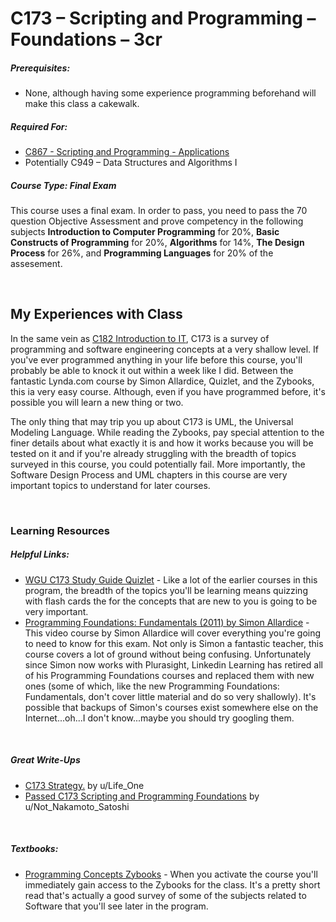 # C173 – Scripting and Programming – Foundations – 3cr
<h5>Prerequisites:</h5>
<ul>
<li>None, although having some experience programming beforehand will make this class a cakewalk.</li>
</ul>

<h5>Required For:</h5>
<ul>
<li><a href="https://github.com/Krautpaddy/myBSCS-Classes-Notes/blob/main/C867.md">C867 - Scripting and Programming - Applications</a></li>
  <li>Potentially C949 – Data Structures and Algorithms I</li>
</ul>

<h5><b>Course Type:</b> Final Exam</h5>
<p>This course uses a final exam. In order to pass, you need to pass the 70 question Objective Assessment and prove competency in the following subjects <b>Introduction to Computer Programming</b> for 20%, <b>Basic Constructs of Programming</b> for 20%, <b>Algorithms</b> for 14%, <b>The Design Process</b> for 26%, and <b>Programming Languages</b> for 20% of the assesement.</p> 


<br />

<h2>My Experiences with Class</h2>
<p>In the same vein as <a href="">C182 Introduction to IT</a>, C173 is a survey of programming and software engineering concepts at a very shallow level. If you've ever programmed anything in your life before this course, you'll probably be able to knock it out within a week like I did. Between the fantastic Lynda.com course by Simon Allardice, Quizlet, and the Zybooks, this ia very easy course. Although, even if you have programmed before, it's possible you will learn a new thing or two.</p>
<p>The only thing that may trip you up about C173 is UML, the Universal Modeling Language. While reading the Zybooks, pay special attention to the finer details about what exactly it is and how it works because you will be tested on it and if you're already struggling with the breadth of topics surveyed in this course, you could potentially fail. More importantly, the Software Design Process and UML chapters in this course are very important topics to understand for later courses.</p>

<br />

<h3>Learning Resources</h3>

<h5>Helpful Links:</h5>
<ul>
  <li><a href="https://quizlet.com/154494567/wgu-c173-study-guide-flash-cards/">WGU C173 Study Guide Quizlet</a> - Like a lot of the earlier courses in this program, the breadth of the topics you'll be learning means quizzing with flash cards the for the concepts that are new to you is going to be very important.</li>
  <li><a href="https://www.linkedin.com/learning/programming-foundations-fundamentals/welcome?u=2045532">Programming Foundations: Fundamentals (2011) by Simon Allardice</a> - This video course by Simon Allardice will cover everything you're going to need to know for this exam. Not only is Simon a fantastic teacher, this course covers a lot of ground without being confusing. Unfortunately since Simon now works with Plurasight, Linkedin Learning has retired all of his Programming Foundations courses and replaced them with new ones (some of which, like the new Programming Foundations: Fundamentals, don't cover little material and do so very shallowly). It's possible that backups of Simon's courses exist somewhere else on the Internet...oh...I don't know...maybe you should try googling them.</li>
</ul>

<br />

<h5>Great Write-Ups</h5>
<ul>
  <li><a href="https://www.reddit.com/r/WGU/comments/kukr3o/c173_strategy/">C173 Strategy.</a> by u/Life_One</li>
  <li><a href="https://www.reddit.com/r/WGU_CompSci/comments/ia3k1a/passed_c173_scripting_and_programming_foundations/">Passed C173 Scripting and Programming Foundations</a> by u/Not_Nakamoto_Satoshi</li>
</ul>

<br />

<h5>Textbooks:</h5>
<ul>
  <li><a href="https://learn.zybooks.com/zybook/ProgConceptsWGUC173">Programming Concepts Zybooks</a> - When you activate the course you'll immediately gain access to the Zybooks for the class. It's a pretty short read that's actually a good survey of some of the subjects related to Software that you'll see later in the program.</li>
</ul>
